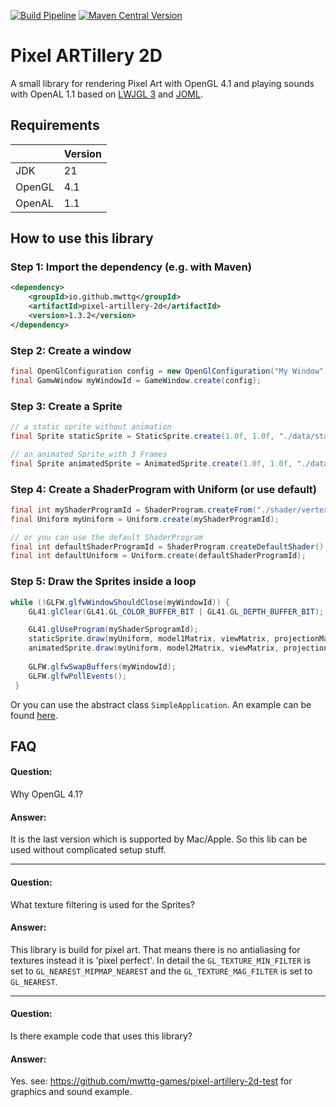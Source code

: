[![Build Pipeline](https://github.com/mwttg/pixel-artillery-2d/actions/workflows/build.yml/badge.svg)](https://github.com/mwttg/pixel-artillery-2d/actions/workflows/build.yml)
[![Maven Central Version](https://img.shields.io/maven-central/v/io.github.mwttg/pixel-artillery-2d?style=plastic)](https://central.sonatype.com/search?q=mwttg+pixel-artillery-2d)

# Pixel ARTillery 2D

A small library for rendering Pixel Art with OpenGL 4.1 and playing sounds with OpenAL 1.1 based on [LWJGL 3][lwjgl] and [JOML][joml].

## Requirements
|        | Version |
|--------|---------|
| JDK    | 21      |
| OpenGL | 4.1     |
| OpenAL | 1.1     |

## How to use this library

### Step 1: Import the dependency (e.g. with Maven)
````xml
<dependency>
    <groupId>io.github.mwttg</groupId>
    <artifactId>pixel-artillery-2d</artifactId>
    <version>1.3.2</version>
</dependency>
````

### Step 2: Create a window

````java
final OpenGlConfiguration config = new OpenGlConfiguration("My Window", 1920, 1080, true, true, 0.01f, 100.0f);
final GamwWindow myWindowId = GameWindow.create(config);
````

### Step 3: Create a Sprite

````java
// a static sprite without animation
final Sprite staticSprite = StaticSprite.create(1.0f, 1.0f, "./data/static-sprite.png");

// an animated Sprite with 3 Frames
final Sprite animatedSprite = AnimatedSprite.create(1.0f, 1.0f, "./data/animated-sprite.png", List.of(150, 150, 200));
````

### Step 4: Create a ShaderProgram with Uniform (or use default)

````java
final int myShaderProgramId = ShaderProgram.createFrom("./shader/vertex.glsl", "./shader/fragment.glsl");
final Uniform myUniform = Uniform.create(myShaderProgramId);

// or you can use the default ShaderProgram
final int defaultShaderProgramId = ShaderProgram.createDefaultShader();
final int defaultUniform = Uniform.create(defaultShaderProgramId);
````

### Step 5: Draw the Sprites inside a loop
````java
while (!GLFW.glfwWindowShouldClose(myWindowId)) {
    GL41.glClear(GL41.GL_COLOR_BUFFER_BIT | GL41.GL_DEPTH_BUFFER_BIT);

    GL41.glUseProgram(myShaderSprogramId);
    staticSprite.draw(myUniform, model1Matrix, viewMatrix, projectionMatrix);
    animatedSprite.draw(myUniform, model2Matrix, viewMatrix, projectionMatrix);
    
    GLFW.glfwSwapBuffers(myWindowId);
    GLFW.glfwPollEvents();
 }
````

Or you can use the abstract class `SimpleApplication`. 
An example can be found [here][pixel-artillery-example].

## FAQ

#### Question:
Why OpenGL 4.1?

#### Answer:
It is the last version which is supported by Mac/Apple. 
So this lib can be used without complicated setup stuff.

---

#### Question:
What texture filtering is used for the Sprites?

#### Answer:
This library is build for pixel art. 
That means there is no antialiasing for textures instead it is 'pixel perfect'.
In detail the `GL_TEXTURE_MIN_FILTER` is set to `GL_NEAREST_MIPMAP_NEAREST` and the `GL_TEXTURE_MAG_FILTER` is set to `GL_NEAREST`.

---

#### Question:
Is there example code that uses this library?

#### Answer:
Yes. see: https://github.com/mwttg-games/pixel-artillery-2d-test for graphics and sound example.

[comment]: <> (collection of links sorted alphabetically ascending)
[joml]: https://github.com/JOML-CI/JOML
[lwjgl]: https://www.lwjgl.org/
[pixel-artillery-example]: https://github.com/mwttg-games/pixel-artillery-2d-test
